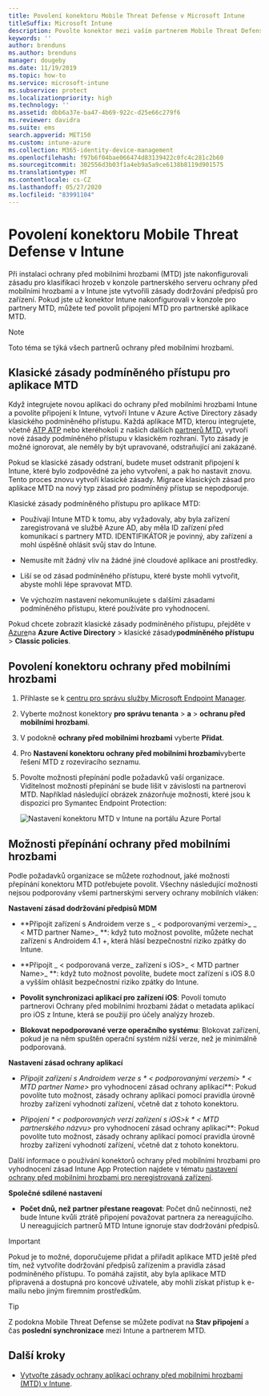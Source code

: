 ```yaml
---
title: Povolení konektoru Mobile Threat Defense v Microsoft Intune
titleSuffix: Microsoft Intune
description: Povolte konektor mezi vaším partnerem Mobile Threat Defense (MTD) a Microsoft Intune.
keywords: ''
author: brenduns
ms.author: brenduns
manager: dougeby
ms.date: 11/19/2019
ms.topic: how-to
ms.service: microsoft-intune
ms.subservice: protect
ms.localizationpriority: high
ms.technology: ''
ms.assetid: dbb6a37e-ba47-4b69-922c-d25e66c279f6
ms.reviewer: davidra
ms.suite: ems
search.appverid: MET150
ms.custom: intune-azure
ms.collection: M365-identity-device-management
ms.openlocfilehash: f97b6f04bae066474d83139422c0fc4c281c2b60
ms.sourcegitcommit: 302556d3b03f1a4eb9a5a9ce6138b8119d901575
ms.translationtype: MT
ms.contentlocale: cs-CZ
ms.lasthandoff: 05/27/2020
ms.locfileid: "83991104"
---
```

# <a name="enable-the-mobile-threat-defense-connector-in-intune"></a>Povolení konektoru Mobile Threat Defense v Intune

Při instalaci ochrany před mobilními hrozbami (MTD) jste nakonfigurovali zásadu pro klasifikaci hrozeb v konzole partnerského serveru ochrany před mobilními hrozbami a v Intune jste vytvořili zásady dodržování předpisů pro zařízení. Pokud jste už konektor Intune nakonfigurovali v konzole pro partnery MTD, můžete teď povolit připojení MTD pro partnerské aplikace MTD.

> [!NOTE]
> Toto téma se týká všech partnerů ochrany před mobilními hrozbami.

## <a name="classic-conditional-access-policies-for-mtd-apps"></a>Klasické zásady podmíněného přístupu pro aplikace MTD

Když integrujete novou aplikaci do ochrany před mobilními hrozbami Intune a povolíte připojení k Intune, vytvoří Intune v Azure Active Directory zásady klasického podmíněného přístupu. Každá aplikace MTD, kterou integrujete, včetně [ATP ATP](advanced-threat-protection.md) nebo kteréhokoli z našich dalších [partnerů MTD](mobile-threat-defense.md#mobile-threat-defense-partners), vytvoří nové zásady podmíněného přístupu v klasickém rozhraní. Tyto zásady je možné ignorovat, ale neměly by být upravované, odstraňující ani zakázané.

Pokud se klasické zásady odstraní, budete muset odstranit připojení k Intune, které bylo zodpovědné za jeho vytvoření, a pak ho nastavit znovu. Tento proces znovu vytvoří klasické zásady. Migrace klasických zásad pro aplikace MTD na nový typ zásad pro podmíněný přístup se nepodporuje.

Klasické zásady podmíněného přístupu pro aplikace MTD:

- Používají Intune MTD k tomu, aby vyžadovaly, aby byla zařízení zaregistrovaná ve službě Azure AD, aby měla ID zařízení před komunikací s partnery MTD. IDENTIFIKÁTOR je povinný, aby zařízení a mohl úspěšně ohlásit svůj stav do Intune.

- Nemusíte mít žádný vliv na žádné jiné cloudové aplikace ani prostředky.

- Liší se od zásad podmíněného přístupu, které byste mohli vytvořit, abyste mohli lépe spravovat MTD.

- Ve výchozím nastavení nekomunikujete s dalšími zásadami podmíněného přístupu, které používáte pro vyhodnocení.

Pokud chcete zobrazit klasické zásady podmíněného přístupu, přejděte v [Azure](https://portal.azure.com/#home)na **Azure Active Directory**  >  klasické zásady**podmíněného přístupu**  >  **Classic policies**.

## <a name="to-enable-the-mobile-threat-defense-connector"></a>Povolení konektoru ochrany před mobilními hrozbami

1. Přihlaste se k [centru pro správu služby Microsoft Endpoint Manager](https://go.microsoft.com/fwlink/?linkid=2109431).

2. Vyberte možnost konektory **pro správu tenanta**  >  **a**  >  **ochranu před mobilními hrozbami**.

3. V podokně **ochrany před mobilními hrozbami** vyberte **Přidat**.

4. Pro **Nastavení konektoru ochrany před mobilními hrozbami**vyberte řešení MTD z rozevíracího seznamu.

5. Povolte možnosti přepínání podle požadavků vaší organizace. Viditelnost možností přepínání se bude lišit v závislosti na partnerovi MTD.  Například následující obrázek znázorňuje možnosti, které jsou k dispozici pro Symantec Endpoint Protection:

   ![Nastavení konektoru MTD v Intune na portálu Azure Portal](./media/mtd-connector-enable/enable-mtd-connector-1.png)

## <a name="mobile-threat-defense-toggle-options"></a>Možnosti přepínání ochrany před mobilními hrozbami

Podle požadavků organizace se můžete rozhodnout, jaké možnosti přepínání konektoru MTD potřebujete povolit. Všechny následující možnosti nejsou podporovány všemi partnerskými servery ochrany mobilních vláken:

**Nastavení zásad dodržování předpisů MDM**

- **Připojit zařízení s Androidem verze s _ \< podporovanými verzemi>_ _ \< MTD partner Name>_ **: když tuto možnost povolíte, můžete nechat zařízení s Androidem 4.1 +, která hlásí bezpečnostní riziko zpátky do Intune.

- **Připojit _ \< podporovaná verze_ zařízení s iOS>_ \< MTD partner Name>_ **: když tuto možnost povolíte, budete moct zařízení s iOS 8.0 a vyšším ohlásit bezpečnostní riziko zpátky do Intune.

- **Povolit synchronizaci aplikací pro zařízení iOS**: Povolí tomuto partnerovi Ochrany před mobilními hrozbami žádat o metadata aplikací pro iOS z Intune, která se použijí pro účely analýzy hrozeb.

- **Blokovat nepodporované verze operačního systému**: Blokovat zařízení, pokud je na něm spuštěn operační systém nižší verze, než je minimálně podporovaná.

**Nastavení zásad ochrany aplikací**

- **Připojit zařízení s Androidem verze s * \< podporovanými verzemi>* * \< MTD partner Name>* pro vyhodnocení zásad ochrany aplikací**: Pokud povolíte tuto možnost, zásady ochrany aplikací pomocí pravidla úrovně hrozby zařízení vyhodnotí zařízení, včetně dat z tohoto konektoru.

- **Připojení * \< podporovaných verzí* zařízení s iOS>k * \< MTD partnerského názvu>* pro vyhodnocení zásad ochrany aplikací**: Pokud povolíte tuto možnost, zásady ochrany aplikací pomocí pravidla úrovně hrozby zařízení vyhodnotí zařízení, včetně dat z tohoto konektoru.

Další informace o používání konektorů ochrany před mobilními hrozbami pro vyhodnocení zásad Intune App Protection najdete v tématu [nastavení ochrany před mobilními hrozbami pro neregistrovaná zařízení](mtd-enable-unenrolled-devices.md).

**Společné sdílené nastavení**

- **Počet dnů, než partner přestane reagovat**: Počet dnů nečinnosti, než bude Intune kvůli ztrátě připojení považovat partnera za nereagujícího. U nereagujících partnerů MTD Intune ignoruje stav dodržování předpisů.

> [!IMPORTANT]
> Pokud je to možné, doporučujeme přidat a přiřadit aplikace MTD ještě před tím, než vytvoříte dodržování předpisů zařízením a pravidla zásad podmíněného přístupu. To pomáhá zajistit, aby byla aplikace MTD připravená a dostupná pro koncové uživatele, aby mohli získat přístup k e-mailu nebo jiným firemním prostředkům.

> [!TIP]
> Z podokna Mobile Threat Defense se můžete podívat na **Stav připojení** a čas **poslední synchronizace** mezi Intune a partnerem MTD.

## <a name="next-steps"></a>Další kroky

- [Vytvořte zásady ochrany aplikací ochrany před mobilními hrozbami (MTD) v Intune](mtd-app-protection-policy.md).
